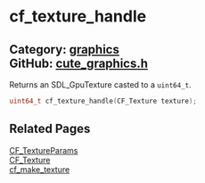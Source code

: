 [//]: # (This file is automatically generated by Cute Framework's docs parser.)
[//]: # (Do not edit this file by hand!)
[//]: # (See: https://github.com/RandyGaul/cute_framework/blob/master/samples/docs_parser.cpp)
[](../header.md ':include')

# cf_texture_handle

Category: [graphics](/api_reference?id=graphics)  
GitHub: [cute_graphics.h](https://github.com/RandyGaul/cute_framework/blob/master/include/cute_graphics.h)  
---

Returns an SDL_GpuTexture casted to a `uint64_t`.

```cpp
uint64_t cf_texture_handle(CF_Texture texture);
```

## Related Pages

[CF_TextureParams](/graphics/cf_textureparams.md)  
[CF_Texture](/graphics/cf_texture.md)  
[cf_make_texture](/graphics/cf_make_texture.md)  

